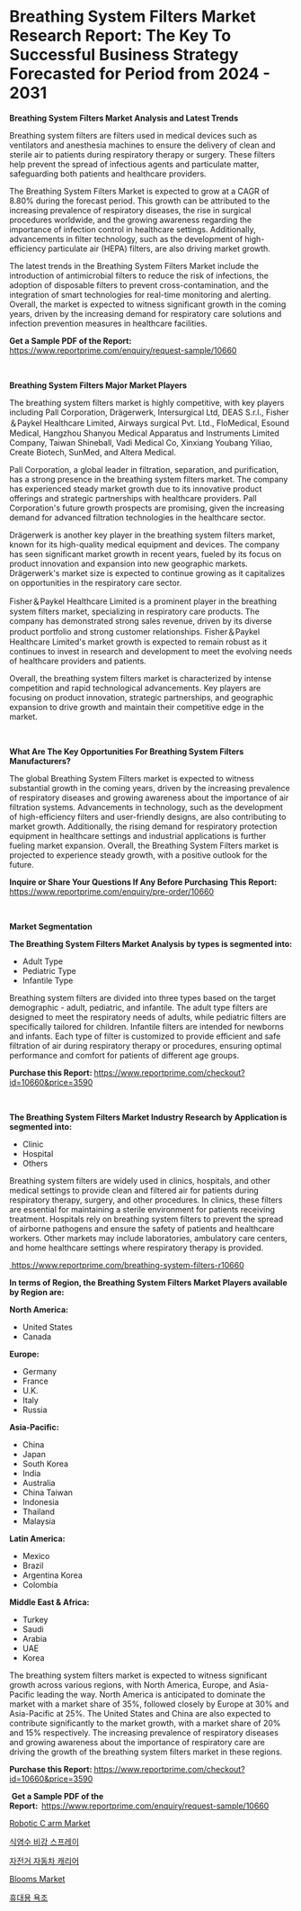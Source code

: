 <p><h1>Breathing System Filters Market Research Report: The Key To Successful Business Strategy Forecasted for Period from 2024 - 2031</h1></p><p><strong>Breathing System Filters Market Analysis and Latest Trends</strong></p>
<p><p>Breathing system filters are filters used in medical devices such as ventilators and anesthesia machines to ensure the delivery of clean and sterile air to patients during respiratory therapy or surgery. These filters help prevent the spread of infectious agents and particulate matter, safeguarding both patients and healthcare providers.</p><p>The Breathing System Filters Market is expected to grow at a CAGR of 8.80% during the forecast period. This growth can be attributed to the increasing prevalence of respiratory diseases, the rise in surgical procedures worldwide, and the growing awareness regarding the importance of infection control in healthcare settings. Additionally, advancements in filter technology, such as the development of high-efficiency particulate air (HEPA) filters, are also driving market growth.</p><p>The latest trends in the Breathing System Filters Market include the introduction of antimicrobial filters to reduce the risk of infections, the adoption of disposable filters to prevent cross-contamination, and the integration of smart technologies for real-time monitoring and alerting. Overall, the market is expected to witness significant growth in the coming years, driven by the increasing demand for respiratory care solutions and infection prevention measures in healthcare facilities.</p></p>
<p><strong>Get a Sample PDF of the Report:&nbsp;</strong> <a href="https://www.reportprime.com/enquiry/request-sample/10660">https://www.reportprime.com/enquiry/request-sample/10660</a></p>
<p>&nbsp;</p>
<p><strong>Breathing System Filters Major Market Players</strong></p>
<p><p>The breathing system filters market is highly competitive, with key players including Pall Corporation, Drägerwerk, Intersurgical Ltd, DEAS S.r.l., Fisher＆Paykel Healthcare Limited, Airways surgical Pvt. Ltd., FloMedical, Esound Medical, Hangzhou Shanyou Medical Apparatus and Instruments Limited Company, Taiwan Shineball, Vadi Medical Co, Xinxiang Youbang Yiliao, Create Biotech, SunMed, and Altera Medical.</p><p>Pall Corporation, a global leader in filtration, separation, and purification, has a strong presence in the breathing system filters market. The company has experienced steady market growth due to its innovative product offerings and strategic partnerships with healthcare providers. Pall Corporation's future growth prospects are promising, given the increasing demand for advanced filtration technologies in the healthcare sector.</p><p>Drägerwerk is another key player in the breathing system filters market, known for its high-quality medical equipment and devices. The company has seen significant market growth in recent years, fueled by its focus on product innovation and expansion into new geographic markets. Drägerwerk's market size is expected to continue growing as it capitalizes on opportunities in the respiratory care sector.</p><p>Fisher＆Paykel Healthcare Limited is a prominent player in the breathing system filters market, specializing in respiratory care products. The company has demonstrated strong sales revenue, driven by its diverse product portfolio and strong customer relationships. Fisher＆Paykel Healthcare Limited's market growth is expected to remain robust as it continues to invest in research and development to meet the evolving needs of healthcare providers and patients.</p><p>Overall, the breathing system filters market is characterized by intense competition and rapid technological advancements. Key players are focusing on product innovation, strategic partnerships, and geographic expansion to drive growth and maintain their competitive edge in the market.</p></p>
<p>&nbsp;</p>
<p><strong>What Are The Key Opportunities For Breathing System Filters Manufacturers?</strong></p>
<p><p>The global Breathing System Filters market is expected to witness substantial growth in the coming years, driven by the increasing prevalence of respiratory diseases and growing awareness about the importance of air filtration systems. Advancements in technology, such as the development of high-efficiency filters and user-friendly designs, are also contributing to market growth. Additionally, the rising demand for respiratory protection equipment in healthcare settings and industrial applications is further fueling market expansion. Overall, the Breathing System Filters market is projected to experience steady growth, with a positive outlook for the future.</p></p>
<p><strong>Inquire or Share Your Questions If Any Before Purchasing This Report:</strong> <a href="https://www.reportprime.com/enquiry/pre-order/10660">https://www.reportprime.com/enquiry/pre-order/10660</a></p>
<p>&nbsp;</p>
<p><strong>Market Segmentation</strong></p>
<p><strong>The Breathing System Filters Market Analysis by types is segmented into:</strong></p>
<p><ul><li>Adult Type</li><li>Pediatric Type</li><li>Infantile Type</li></ul></p>
<p><p>Breathing system filters are divided into three types based on the target demographic - adult, pediatric, and infantile. The adult type filters are designed to meet the respiratory needs of adults, while pediatric filters are specifically tailored for children. Infantile filters are intended for newborns and infants. Each type of filter is customized to provide efficient and safe filtration of air during respiratory therapy or procedures, ensuring optimal performance and comfort for patients of different age groups.</p></p>
<p><strong>Purchase this Report:&nbsp;</strong><a href="https://www.reportprime.com/checkout?id=10660&price=3590">https://www.reportprime.com/checkout?id=10660&price=3590</a></p>
<p>&nbsp;</p>
<p><strong>The Breathing System Filters Market Industry Research by Application is segmented into:</strong></p>
<p><ul><li>Clinic</li><li>Hospital</li><li>Others</li></ul></p>
<p><p>Breathing system filters are widely used in clinics, hospitals, and other medical settings to provide clean and filtered air for patients during respiratory therapy, surgery, and other procedures. In clinics, these filters are essential for maintaining a sterile environment for patients receiving treatment. Hospitals rely on breathing system filters to prevent the spread of airborne pathogens and ensure the safety of patients and healthcare workers. Other markets may include laboratories, ambulatory care centers, and home healthcare settings where respiratory therapy is provided.</p></p>
<p><a href="https://www.reportprime.com/breathing-system-filters-r10660">&nbsp;https://www.reportprime.com/breathing-system-filters-r10660</a></p>
<p><strong>In terms of Region, the Breathing System Filters Market Players available by Region are:</strong></p>
<p>
    <p> <strong> North America: </strong>
        <ul>
            <li>United States</li>
            <li>Canada</li>
        </ul>
        </p> 
    <p> <strong> Europe: </strong>
        <ul>
            <li>Germany</li>
            <li>France</li>
            <li>U.K.</li>
            <li>Italy</li>
            <li>Russia</li>
        </ul>
        </p> 
    <p> <strong> Asia-Pacific: </strong>
        <ul>
            <li>China</li>
            <li>Japan</li>
            <li>South Korea</li>
            <li>India</li>
            <li>Australia</li>
            <li>China Taiwan</li>
            <li>Indonesia</li>
            <li>Thailand</li>
            <li>Malaysia</li>
        </ul>
        </p> 
    <p> <strong> Latin America: </strong>
        <ul>
            <li>Mexico</li>
            <li>Brazil</li>
            <li>Argentina Korea</li>
            <li>Colombia</li>
        </ul>
        </p> 
    <p> <strong> Middle East & Africa: </strong>
        <ul>
            <li>Turkey</li>
            <li>Saudi</li>
            <li>Arabia</li>
            <li>UAE</li>
            <li>Korea</li>
        </ul>
    </p>
    </p>
<p><p>The breathing system filters market is expected to witness significant growth across various regions, with North America, Europe, and Asia-Pacific leading the way. North America is anticipated to dominate the market with a market share of 35%, followed closely by Europe at 30% and Asia-Pacific at 25%. The United States and China are also expected to contribute significantly to the market growth, with a market share of 20% and 15% respectively. The increasing prevalence of respiratory diseases and growing awareness about the importance of respiratory care are driving the growth of the breathing system filters market in these regions.</p></p>
<p><strong>Purchase this Report: </strong><a href="https://www.reportprime.com/checkout?id=10660&price=3590">https://www.reportprime.com/checkout?id=10660&price=3590</a></p>
<p>&nbsp;<strong>Get a Sample PDF of the Report:&nbsp;&nbsp;</strong><a href="https://www.reportprime.com/enquiry/request-sample/10660">https://www.reportprime.com/enquiry/request-sample/10660</a></p>
<p><strong></strong></p>
<p><p><a href="https://github.com/Krish2023na/Market-Research-Report-List-3/blob/main/robotic-c-arm-market.md">Robotic C arm Market</a></p><p><a href="https://medium.com/@jordanilliamson678678_12326/%EC%86%8C%EA%B8%88-%EB%B9%84-%EA%B0%90%EA%B8%B0-%EC%8A%A4%ED%94%84%EB%A0%88%EC%9D%B4-%EC%8B%9C%EC%9E%A5-%EB%B3%B4%EA%B3%A0%EC%84%9C%EB%8A%94%EC%9D%B4-%EC%8B%9C%EC%9E%A5%EC%9D%98-%EC%B5%9C%EC%8B%A0-%EB%8F%99%ED%96%A5%EA%B3%BC-%EC%84%B1%EC%9E%A5-%EA%B8%B0%ED%9A%8C%EB%A5%BC-%EA%B3%B5%EA%B0%9C%ED%95%A9%EB%8B%88%EB%8B%A4-e5b6fc373b09">식염수 비강 스프레이</a></p><p><a href="https://medium.com/@jerrodhilll/%EC%9E%90%EC%A0%84%EA%B1%B0-%EC%9E%90%EB%8F%99%EC%B0%A8-%EC%9A%B4%EB%B0%98%EA%B8%B0-%EC%8B%9C%EC%9E%A5-%EC%A1%B0%EC%82%AC-%EB%B3%B4%EA%B3%A0%EC%84%9C-%EA%B7%B8-%EC%97%AD%EC%82%AC-%EB%B0%8F-2024%EB%85%84%EB%B6%80%ED%84%B0-2031%EB%85%84%EA%B9%8C%EC%A7%80%EC%9D%98-%EC%98%88%EC%B8%A1-7125868ff0d5">자전거 자동차 캐리어</a></p><p><a href="https://issuu.com/reportprime-2/docs/blooms-market-size-2030.pptx">Blooms Market</a></p><p><a href="https://github.com/Skyleitney456456/Market-Research-Report-List-1/blob/main/238603622024.md">휴대용 욕조</a></p></p>